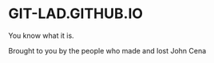 # GIT-LAD.GITHUB.IO
You know what it is.


Brought to you by the people who made and lost John Cena
